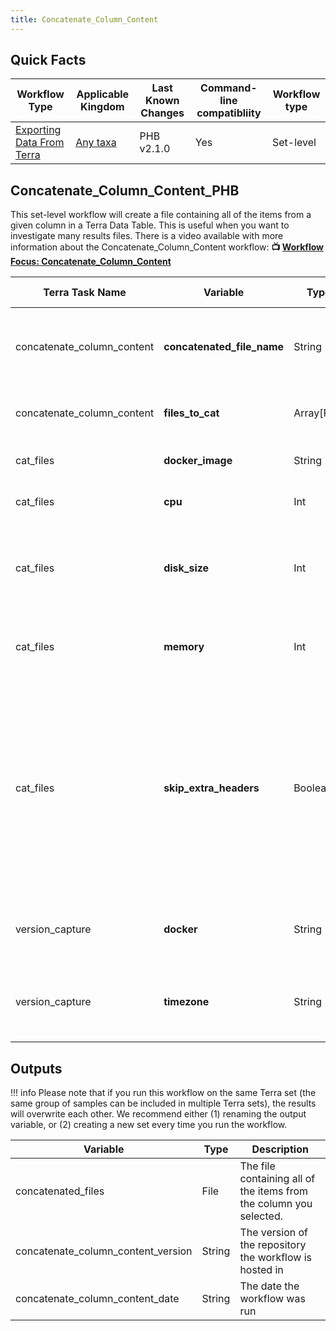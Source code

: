 ```yaml
---
title: Concatenate_Column_Content
---
```


## Quick Facts

| **Workflow Type** | **Applicable Kingdom** | **Last Known Changes** | **Command-line compatibliity** | **Workflow type** |
|---|---|---|---|---|
| [Exporting Data From Terra](../../../workflows_overview/workflows-type/#exporting-data-from-terra) | [Any taxa](../../../workflows_overview/workflows-kingdom/#any-taxa) | PHB v2.1.0 | Yes | Set-level |

## Concatenate_Column_Content_PHB

This set-level workflow will create a file containing all of the items from a given column in a Terra Data Table. This is useful when you want to investigate many results files. There is a video available with more information about the Concatenate_Column_Content workflow: **📺 [Workflow Focus: Concatenate_Column_Content](https://www.youtube.com/watch?v=T5Gnj9BtC9I)**

| **Terra Task Name** | **Variable** | **Type** | **Description** | **Default attribute** | **Terra Status** |
|---|---|---|---|---|---|
| concatenate_column_content | **concatenated_file_name** | String | The name of the output file. ***Include the extension***, such as ".fasta" or ".txt". |  | Required |
| concatenate_column_content | **files_to_cat** | Array[File] | The column that has the files you want to concatenate. |  | Required |
| cat_files | **docker_image** | String | Docker image used to run the cat_files task | "us-docker.pkg.dev/general-theiagen/theiagen/utility:1.1" | Optional |
| cat_files | **cpu** | Int | number of cpus used to run cat_files | 2 | Optional |
| cat_files | **disk_size** | Int | Amount of storage in GigaBytes (GB) requested for the VM to run the cat_files task | 100 | Optional |
| cat_files | **memory** | Int | Amount of RAM/memory requested for running the cat_files task | 8 | Optional |
| cat_files | **skip_extra_headers** | Boolean | If the files you are concatenating have identical headers, you can include only the first instance of the header and skip all of the others so they do not appear duplicated in the concatenated file. To activate this, set to true. | false | Optional |
| version_capture | **docker** | String | The Docker image used to run the version_capture task | "us-docker.pkg.dev/general-theiagen/ubuntu/ubuntu:jammy-20230816" | Optional |
| version_capture | **timezone** | String | Set the time zone to get an accurate date of analysis (uses UTC by default) |  | Optional |

## Outputs

!!! info
    Please note that if you run this workflow on the same Terra set (the same group of samples can be included in multiple Terra sets), the results will overwrite each other. We recommend either (1) renaming the output variable, or (2) creating a new set every time you run the workflow.

| **Variable** | **Type** | **Description** |
|---|---|---|
| concatenated_files | File | The file containing all of the items from the column you selected. |
| concatenate_column_content_version | String | The version of the repository the workflow is hosted in |
| concatenate_column_content_date | String | The date the workflow was run |
